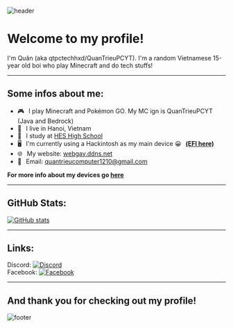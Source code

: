 <!---
![header](https://capsule-render.vercel.app/api?type=wave&color=gradient&height=280&section=header&text=Hello%20there%20👋&fontSize=90)
--->
![header](https://capsule-render.vercel.app/api?type=waving&color=gradient&height=280&section=header&text=Hello%20there%20%F0%9F%91%8B&fontSize=90)
# Welcome to my profile!
I'm Quân (aka qtpctechhxd/QuanTrieuPCYT). I'm a random Vietnamese 15-year old boi who play Minecraft and do tech stuffs!
***
## Some infos about me:
* 🎮⠀I play Minecraft and Pokémon GO. My MC ign is QuanTrieuPCYT (Java and Bedrock)
* 📍⠀I live in Hanoi, Vietnam
* 🏫⠀I study at [HES High School](https://www.facebook.com/HESHighSchool)
* 🖥⠀I'm currently using a Hackintosh as my main device 😀⠀[**(EFI here)**](https://github.com/QuanTrieuPCYT/HPHamar_Hackintosh)
* 🌐⠀My website: [webgay.ddns.net](https://webgay.ddns.net)
* 📧⠀Email: <a href="mailto:quantrieucomputer1210@gmail.com">quantrieucomputer1210@gmail.com</a><br>

**For more info about my devices go [here](https://webgay.ddns.net/devices)**
***
## GitHub Stats:
[![GitHub stats](https://github-readme-stats.vercel.app/api?username=QuanTrieuPCYT&theme=tokyonight&hide_border=true)](https://webgay.ddns.net)
***
## Links:
Discord: [![Discord](https://img.shields.io/badge/Discord-7289DA?style=flat-square&logo=discord&logoColor=white "Discord")](https://discord.com/users/699512154004652093)<br>
Facebook: [![Facebook](https://img.shields.io/badge/Facebook-1877F2?style=flat-square&logo=facebook&logoColor=white "Facebook")](https://facebook.com/qtpctechhxd)
***



## And thank you for checking out my profile!
![footer](https://capsule-render.vercel.app/api?type=wave&color=gradient&height=150&section=footer)
